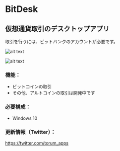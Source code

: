 # BitDesk
## 仮想通貨取引のデスクトップアプリ  
取引を行うには、ビットバンクのアカウントが必要です。  
  
![alt text](https://github.com/torum/BitDesk/blob/master/docs/Images/BitDesk-screenshot.png?raw=true)

![alt text](https://github.com/torum/BitDesk/blob/master/docs/Images/BitDesk-Wallpaper.jpg?raw=true)

### 機能：
- ビットコインの取引
- その他、アルトコインの取引は開発中です  
  
### 必要構成：
- Windows 10

### 更新情報（Twitter）： 
https://twitter.com/torum_apps
